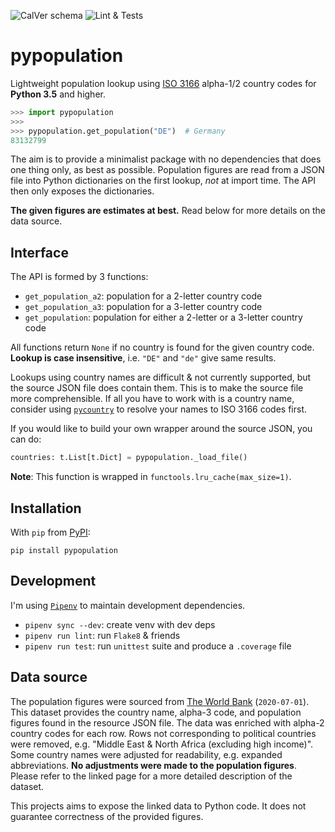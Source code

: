 ![CalVer schema](https://img.shields.io/badge/CalVer-YYYY.MINOR-blue)
![Lint & Tests](https://github.com/kwzrd/pypopulation/workflows/Lint%20&%20Tests/badge.svg)

# pypopulation

Lightweight population lookup using [ISO 3166](https://en.wikipedia.org/wiki/ISO_3166) alpha-1/2 country codes for **Python 3.5** and higher.

```python
>>> import pypopulation
>>> 
>>> pypopulation.get_population("DE")  # Germany
83132799
```

The aim is to provide a minimalist package with no dependencies that does one thing only, as best as possible. Population figures are read from a JSON file into Python dictionaries on the first lookup, _not_ at import time. The API then only exposes the dictionaries.

**The given figures are estimates at best.** Read below for more details on the data source.

## Interface

The API is formed by 3 functions:
* `get_population_a2`: population for a 2-letter country code
* `get_population_a3`: population for a 3-letter country code
* `get_population`: population for either a 2-letter or a 3-letter country code

All functions return `None` if no country is found for the given country code. **Lookup is case insensitive**, i.e. `"DE"` and `"de"` give same results.

Lookups using country names are difficult & not currently supported, but the source JSON file does contain them. This is to make the source file more comprehensible. If all you have to work with is a country name, consider using [`pycountry`](https://pypi.org/project/pycountry/) to resolve your names to ISO 3166 codes first.

If you would like to build your own wrapper around the source JSON, you can do:
```python
countries: t.List[t.Dict] = pypopulation._load_file()
```

**Note**: This function is wrapped in `functools.lru_cache(max_size=1)`. 

## Installation

With `pip` from [PyPI](https://pypi.org/):

```
pip install pypopulation
```

## Development

I'm using [`Pipenv`](https://github.com/pypa/pipenv) to maintain development dependencies.

* `pipenv sync --dev`: create venv with dev deps
* `pipenv run lint`: run `Flake8` & friends
* `pipenv run test`: run `unittest` suite and produce a `.coverage` file

## Data source

The population figures were sourced from [The World Bank](https://data.worldbank.org/indicator/SP.POP.TOTL) (`2020-07-01`). This dataset provides the country name, alpha-3 code, and population figures found in the resource JSON file. The data was enriched with alpha-2 country codes for each row. Rows not corresponding to political countries were removed, e.g. "Middle East & North Africa (excluding high income)". Some country names were adjusted for readability, e.g. expanded abbreviations. **No adjustments were made to the population figures**. Please refer to the linked page for a more detailed description of the dataset.

This projects aims to expose the linked data to Python code. It does not guarantee correctness of the provided figures.
